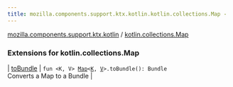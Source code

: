 ```yaml
---
title: mozilla.components.support.ktx.kotlin.kotlin.collections.Map - 
---
```


[mozilla.components.support.ktx.kotlin](../index.html) / [kotlin.collections.Map](./index.html)

### Extensions for kotlin.collections.Map

| [toBundle](to-bundle.html) | `fun <K, V> `[`Map`](https://kotlinlang.org/api/latest/jvm/stdlib/kotlin.collections/-map/index.html)`<`[`K`](to-bundle.html#K)`, `[`V`](to-bundle.html#V)`>.toBundle(): Bundle`<br>Converts a Map to a Bundle |

